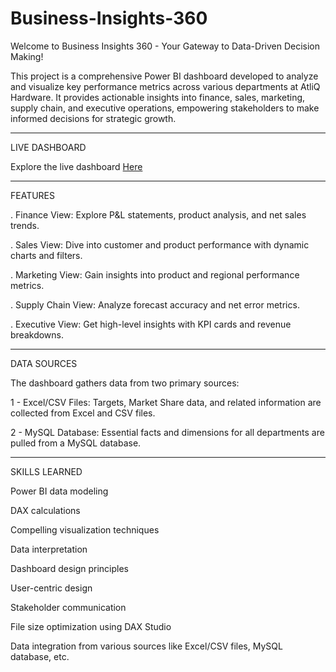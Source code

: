 # Business-Insights-360
Welcome to Business Insights 360 - Your Gateway to Data-Driven Decision Making!

This project is a comprehensive Power BI dashboard developed to analyze and visualize key performance metrics across various departments at AtliQ Hardware. It provides actionable insights into finance, sales, marketing, supply chain, and executive operations, empowering stakeholders to make informed decisions for strategic growth.
____________________________________________________________________________________________________________________________________________________________________________________________________________________________________________
LIVE DASHBOARD 

Explore the live dashboard [Here](https://app.powerbi.com/links/U3HsrrEWQl?ctid=c6e549b3-5f45-4032-aae9-d4244dc5b2c4&pbi_source=linkShare)
_____________________________________________________________________________________________________________________________________________________________________
FEATURES 

. Finance View: Explore P&L statements, product analysis, and net sales trends.

. Sales View: Dive into customer and product performance with dynamic charts and filters.

. Marketing View: Gain insights into product and regional performance metrics.

. Supply Chain View: Analyze forecast accuracy and net error metrics.

. Executive View: Get high-level insights with KPI cards and revenue breakdowns.
___________________________________________________________________________________________________________________________________________________________________
DATA SOURCES

The dashboard gathers data from two primary sources:

1 - Excel/CSV Files: Targets, Market Share data, and related information are collected from Excel and CSV files.

2 - MySQL Database: Essential facts and dimensions for all departments are pulled from a MySQL database.

___________________________________________________________________________________________________________________________________________________________________
SKILLS LEARNED

Power BI data modeling

DAX calculations

Compelling visualization techniques

Data interpretation

Dashboard design principles

User-centric design

Stakeholder communication

File size optimization using DAX Studio

Data integration from various sources like Excel/CSV files, MySQL database, etc.
